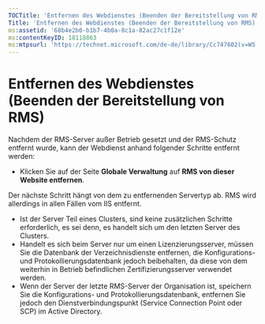```yaml
---
TOCTitle: 'Entfernen des Webdienstes (Beenden der Bereitstellung von RMS)'
Title: 'Entfernen des Webdienstes (Beenden der Bereitstellung von RMS)'
ms:assetid: '68b4e2b0-b1b7-4b0a-8c1a-82ac27c1f12e'
ms:contentKeyID: 18118863
ms:mtpsurl: 'https://technet.microsoft.com/de-de/library/Cc747602(v=WS.10)'
---
```


Entfernen des Webdienstes (Beenden der Bereitstellung von RMS)
==============================================================

Nachdem der RMS-Server außer Betrieb gesetzt und der RMS-Schutz entfernt wurde, kann der Webdienst anhand folgender Schritte entfernt werden:

-   Klicken Sie auf der Seite **Globale Verwaltung** auf **RMS von dieser Website entfernen**.

Der nächste Schritt hängt von dem zu entfernenden Servertyp ab. RMS wird allerdings in allen Fällen vom IIS entfernt.

-   Ist der Server Teil eines Clusters, sind keine zusätzlichen Schritte erforderlich, es sei denn, es handelt sich um den letzten Server des Clusters.
-   Handelt es sich beim Server nur um einen Lizenzierungsserver, müssen Sie die Datenbank der Verzeichnisdienste entfernen, die Konfigurations- und Protokollierungsdatenbank jedoch beibehalten, da diese von dem weiterhin in Betrieb befindlichen Zertifizierungsserver verwendet werden.
-   Wenn der Server der letzte RMS-Server der Organisation ist, speichern Sie die Konfigurations- und Protokollierungsdatenbank, entfernen Sie jedoch den Dienstverbindungspunkt (Service Connection Point oder SCP) im Active Directory.
